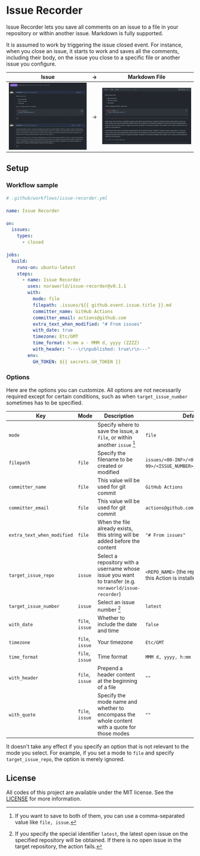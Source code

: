 # Issue Recorder
Issue Recorder lets you save all comments on an issue to a file in your repository or within another issue. Markdown is fully supported.

It is assumed to work by triggering the issue closed event. For instance, when you close an issue, it starts to work and saves all the comments, including their body, on the issue you close to a specific file or another issue you configure.

| Issue                            | →   | Markdown File                                    |
| :------------------------------: | --- | :----------------------------------------------: |
| ![Issue](/screenshots/issue.png) | →   | ![Markdown File](/screenshots/markdown_file.png) |

## Setup
### Workflow sample

```yaml
# .github/workflows/issue-recorder.yml

name: Issue Recorder

on:
  issues:
    types:
      - closed

jobs:
  build:
    runs-on: ubuntu-latest
    steps:
      - name: Issue Recorder
        uses: noraworld/issue-recorder@v0.1.1
        with:
          mode: file
          filepath: .issues/${{ github.event.issue.title }}.md
          committer_name: GitHub Actions
          committer_email: actions@github.com
          extra_text_when_modified: "# From issues"
          with_date: true
          timezone: Etc/GMT
          time_format: h:mm a · MMM d, yyyy (ZZZZ)
          with_header: "---\r\npublished: true\r\n---"
        env:
          GH_TOKEN: ${{ secrets.GH_TOKEN }}
```

### Options
Here are the options you can customize. All options are not necessarily required except for certain conditions, such as when `target_issue_number` sometimes has to be specified.

| Key                        | Mode            | Description                                                                                            | Default                                                       | Type    | Required |
| -------------------------- | --------------- |------------------------------------------------------------------------------------------------------- | ------------------------------------------------------------- | :-----: | :------: |
| `mode`                     |                 | Specify where to save the issue, a `file`, or within another `issue` [^mode]                           | `file`                                                        | String  | False    |
| `filepath`                 | `file`          | Specify the filename to be created or modified                                                         | `issues/<00-INF>/<00-99>/<ISSUE_NUMBER>_<ISSUE_TITLE>.md`     | String  | False    |
| `committer_name`           | `file`          | This value will be used for git commit                                                                 | `GitHub Actions`                                              | String  | False    |
| `committer_email`          | `file`          | This value will be used for git commit                                                                 | `actions@github.com`                                          | String  | False    |
| `extra_text_when_modified` | `file`          | When the file already exists, this string will be added before the content                             | `"# From issues"`                                             | String  | False    |
| `target_issue_repo`        | `issue`         | Select a repository with a username whose issue you want to transfer (e.g. `noraworld/issue-recorder`) | `<REPO_NAME>` (the repository where this Action is installed) | String  | False    |
| `target_issue_number`      | `issue`         | Select an issue number [^target_issue_number]                                                          | `latest`                                                      | String  | False    |
| `with_date`                | `file`, `issue` | Whether to include the date and time                                                                   | `false`                                                       | Boolean | False    |
| `timezone`                 | `file`, `issue` | Your timezone                                                                                          | `Etc/GMT`                                                     | String  | False    |
| `time_format`              | `file`, `issue` | Time format                                                                                            | `MMM d, yyyy, h:mm a ZZZZ`                                    | String  | False    |
| `with_header`              | `file`, `issue` | Prepend a header content at the beginning of a file                                                    | `""`                                                          | String  | False    |
| `with_quote`               | `file`, `issue` | Specify the mode name and whether to encompass the whole content with a quote for those modes          | `""`                                                          | String  | False    |

It doesn't take any effect if you specify an option that is not relevant to the mode you select. For example, if you set a mode to `file` and specify `target_issue_repo`, the option is merely ignored.

[^mode]: If you want to save to both of them, you can use a comma-separated value like `file, issue`.

[^target_issue_number]: If you specify the special identifier `latest`, the latest open issue on the specified repository will be obtained. If there is no open issue in the target repository, the action fails.

## License
All codes of this project are available under the MIT license. See the [LICENSE](/LICENSE) for more information.
